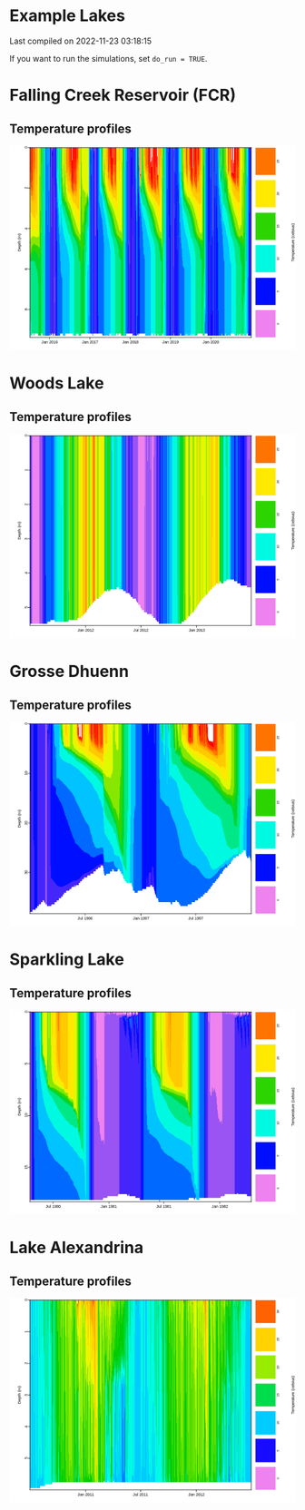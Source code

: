 Example Lakes
================
Last compiled on 2022-11-23 03:18:15

If you want to run the simulations, set `do_run = TRUE`.

# Falling Creek Reservoir (FCR)

## Temperature profiles

![](example_lakes_files/figure-gfm/FCR-1.png)<!-- -->

# Woods Lake

## Temperature profiles

![](example_lakes_files/figure-gfm/Woods-1.png)<!-- -->

# Grosse Dhuenn

## Temperature profiles

![](example_lakes_files/figure-gfm/GrosseDhuenn-1.png)<!-- -->

# Sparkling Lake

## Temperature profiles

![](example_lakes_files/figure-gfm/Sparkling-1.png)<!-- -->

# Lake Alexandrina

## Temperature profiles

![](example_lakes_files/figure-gfm/LakeAlexandrina-1.png)<!-- -->
